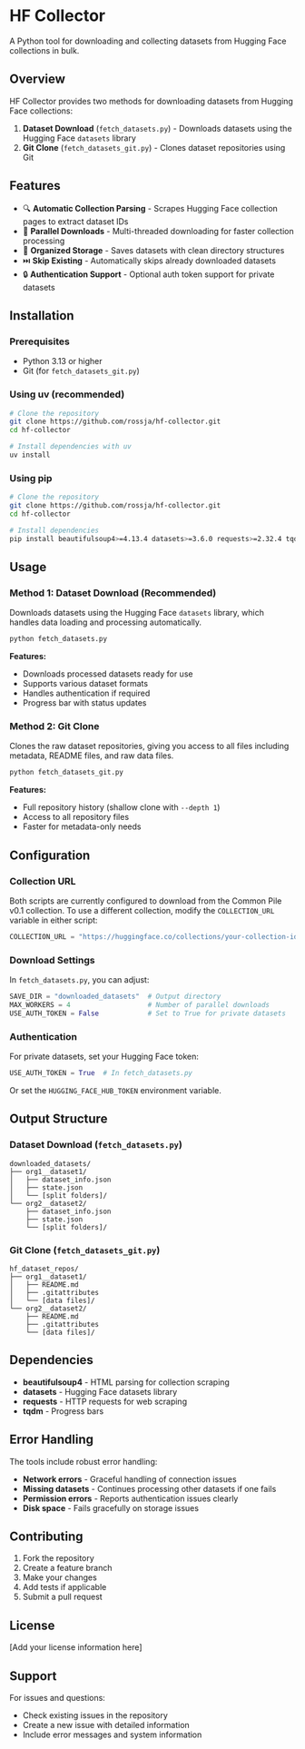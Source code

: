 # HF Collector

A Python tool for downloading and collecting datasets from Hugging Face collections in bulk.

## Overview

HF Collector provides two methods for downloading datasets from Hugging Face collections:

1. **Dataset Download** (`fetch_datasets.py`) - Downloads datasets using the Hugging Face `datasets` library
2. **Git Clone** (`fetch_datasets_git.py`) - Clones dataset repositories using Git

## Features

- 🔍 **Automatic Collection Parsing** - Scrapes Hugging Face collection pages to extract dataset IDs
- 🚀 **Parallel Downloads** - Multi-threaded downloading for faster collection processing
- 📁 **Organized Storage** - Saves datasets with clean directory structures
- ⏭️ **Skip Existing** - Automatically skips already downloaded datasets
- 🔒 **Authentication Support** - Optional auth token support for private datasets

## Installation

### Prerequisites

- Python 3.13 or higher
- Git (for `fetch_datasets_git.py`)

### Using uv (recommended)

```bash
# Clone the repository
git clone https://github.com/rossja/hf-collector.git
cd hf-collector

# Install dependencies with uv
uv install
```

### Using pip

```bash
# Clone the repository
git clone https://github.com/rossja/hf-collector.git
cd hf-collector

# Install dependencies
pip install beautifulsoup4>=4.13.4 datasets>=3.6.0 requests>=2.32.4 tqdm>=4.67.1
```

## Usage

### Method 1: Dataset Download (Recommended)

Downloads datasets using the Hugging Face `datasets` library, which handles data loading and processing automatically.

```bash
python fetch_datasets.py
```

**Features:**
- Downloads processed datasets ready for use
- Supports various dataset formats
- Handles authentication if required
- Progress bar with status updates

### Method 2: Git Clone

Clones the raw dataset repositories, giving you access to all files including metadata, README files, and raw data files.

```bash
python fetch_datasets_git.py
```

**Features:**
- Full repository history (shallow clone with `--depth 1`)
- Access to all repository files
- Faster for metadata-only needs

## Configuration

### Collection URL

Both scripts are currently configured to download from the Common Pile v0.1 collection. To use a different collection, modify the `COLLECTION_URL` variable in either script:

```python
COLLECTION_URL = "https://huggingface.co/collections/your-collection-id"
```

### Download Settings

In `fetch_datasets.py`, you can adjust:

```python
SAVE_DIR = "downloaded_datasets"  # Output directory
MAX_WORKERS = 4                   # Number of parallel downloads
USE_AUTH_TOKEN = False            # Set to True for private datasets
```

### Authentication

For private datasets, set your Hugging Face token:

```python
USE_AUTH_TOKEN = True  # In fetch_datasets.py
```

Or set the `HUGGING_FACE_HUB_TOKEN` environment variable.

## Output Structure

### Dataset Download (`fetch_datasets.py`)
```
downloaded_datasets/
├── org1__dataset1/
│   ├── dataset_info.json
│   ├── state.json
│   └── [split folders]/
└── org2__dataset2/
    ├── dataset_info.json
    ├── state.json
    └── [split folders]/
```

### Git Clone (`fetch_datasets_git.py`)
```
hf_dataset_repos/
├── org1__dataset1/
│   ├── README.md
│   ├── .gitattributes
│   └── [data files]/
└── org2__dataset2/
    ├── README.md
    ├── .gitattributes
    └── [data files]/
```

## Dependencies

- **beautifulsoup4** - HTML parsing for collection scraping
- **datasets** - Hugging Face datasets library
- **requests** - HTTP requests for web scraping
- **tqdm** - Progress bars

## Error Handling

The tools include robust error handling:

- **Network errors** - Graceful handling of connection issues
- **Missing datasets** - Continues processing other datasets if one fails
- **Permission errors** - Reports authentication issues clearly
- **Disk space** - Fails gracefully on storage issues

## Contributing

1. Fork the repository
2. Create a feature branch
3. Make your changes
4. Add tests if applicable
5. Submit a pull request

## License

[Add your license information here]

## Support

For issues and questions:
- Check existing issues in the repository
- Create a new issue with detailed information
- Include error messages and system information 